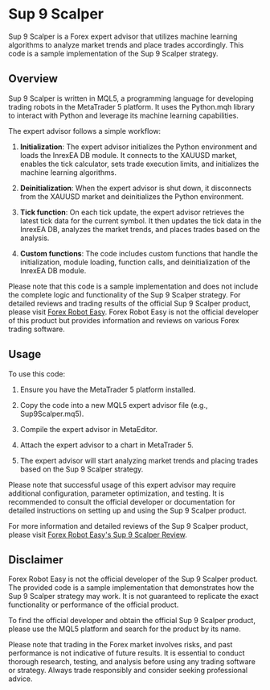 # Sup 9 Scalper

Sup 9 Scalper is a Forex expert advisor that utilizes machine learning algorithms to analyze market trends and place trades accordingly. This code is a sample implementation of the Sup 9 Scalper strategy.

## Overview

Sup 9 Scalper is written in MQL5, a programming language for developing trading robots in the MetaTrader 5 platform. It uses the Python.mqh library to interact with Python and leverage its machine learning capabilities.

The expert advisor follows a simple workflow:

1. **Initialization**: The expert advisor initializes the Python environment and loads the InrexEA DB module. It connects to the XAUUSD market, enables the tick calculator, sets trade execution limits, and initializes the machine learning algorithms.

2. **Deinitialization**: When the expert advisor is shut down, it disconnects from the XAUUSD market and deinitializes the Python environment.

3. **Tick function**: On each tick update, the expert advisor retrieves the latest tick data for the current symbol. It then updates the tick data in the InrexEA DB, analyzes the market trends, and places trades based on the analysis.

4. **Custom functions**: The code includes custom functions that handle the initialization, module loading, function calls, and deinitialization of the InrexEA DB module.

Please note that this code is a sample implementation and does not include the complete logic and functionality of the Sup 9 Scalper strategy. For detailed reviews and trading results of the official Sup 9 Scalper product, please visit [Forex Robot Easy](https://forexroboteasy.com/forex-robot-review/sup-9-scalper-review-next-gen-forex-trading-software/). Forex Robot Easy is not the official developer of this product but provides information and reviews on various Forex trading software.

## Usage

To use this code:

1. Ensure you have the MetaTrader 5 platform installed.

2. Copy the code into a new MQL5 expert advisor file (e.g., Sup9Scalper.mq5).

3. Compile the expert advisor in MetaEditor.

4. Attach the expert advisor to a chart in MetaTrader 5.

5. The expert advisor will start analyzing market trends and placing trades based on the Sup 9 Scalper strategy.

Please note that successful usage of this expert advisor may require additional configuration, parameter optimization, and testing. It is recommended to consult the official developer or documentation for detailed instructions on setting up and using the Sup 9 Scalper product.

For more information and detailed reviews of the Sup 9 Scalper product, please visit [Forex Robot Easy's Sup 9 Scalper Review](https://forexroboteasy.com/forex-robot-review/sup-9-scalper-review-next-gen-forex-trading-software/).

## Disclaimer

Forex Robot Easy is not the official developer of the Sup 9 Scalper product. The provided code is a sample implementation that demonstrates how the Sup 9 Scalper strategy may work. It is not guaranteed to replicate the exact functionality or performance of the official product.

To find the official developer and obtain the official Sup 9 Scalper product, please use the MQL5 platform and search for the product by its name.

Please note that trading in the Forex market involves risks, and past performance is not indicative of future results. It is essential to conduct thorough research, testing, and analysis before using any trading software or strategy. Always trade responsibly and consider seeking professional advice.
